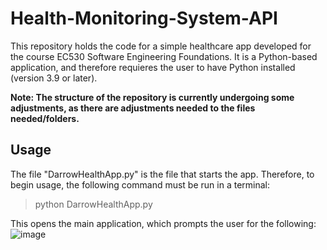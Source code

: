 # Health-Monitoring-System-API

This repository holds the code for a simple healthcare app developed for the course EC530 Software Engineering Foundations. It is a Python-based application, and therefore requieres the user to have Python installed (version 3.9 or later).

**Note: The structure of the repository is currently undergoing some adjustments, as there are adjustments needed to the files needed/folders.**

## Usage

The file "DarrowHealthApp.py" is the file that starts the app. Therefore, to begin usage, the following command must be run in a terminal:

> python DarrowHealthApp.py

This opens the main application, which prompts the user for the following:
![image](https://github.com/darrowball13/Health-Monitoring-System-API/assets/113733798/66f4ff6c-29e8-4fd3-9939-91b5ff5321db)
